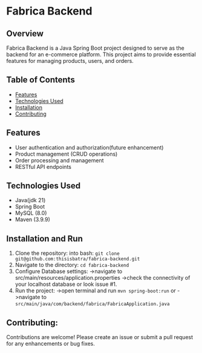 # Fabrica Backend

## Overview
Fabrica Backend is a Java Spring Boot project designed to serve as the backend for an e-commerce platform. This project aims to provide essential features for managing products, users, and orders.

## Table of Contents
- [Features](#features)
- [Technologies Used](#technologies-used)
- [Installation](#installation)
- [Contributing](#contributing)

## Features
- User authentication and authorization(future enhancement)
- Product management (CRUD operations)
- Order processing and management
- RESTful API endpoints

## Technologies Used
- Java(jdk 21)
- Spring Boot
- MySQL (8.0)
- Maven (3.9.9)

## Installation and Run
1. Clone the repository:
   into bash:
   `git clone git@github.com:thisisbatra/fabrica-backend.git`
2. Navigate to the directory:
   `cd fabrica-backend`
3. Configure Database settings:
    ->navigate to src/main/resources/application.properties
    ->check the connectivity of your localhost database or look issue #1.
4. Run the project:
  ->open terminal and run `mvn spring-boot:run`
   or
   ->navigate to `src/main/java/com/backend/fabrica/FabricaApplication.java`

## Contributing:
  Contributions are welcome! Please create an issue or submit a pull request for any enhancements or bug fixes.
